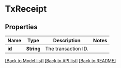 # TxReceipt

## Properties

Name | Type | Description | Notes
------------ | ------------- | ------------- | -------------
**id** | **String** | The transaction ID. | 

[[Back to Model list]](../README.md#documentation-for-models) [[Back to API list]](../README.md#documentation-for-api-endpoints) [[Back to README]](../README.md)


